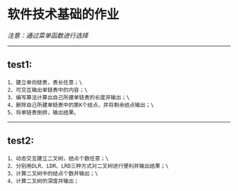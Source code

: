 # 软件技术基础的作业
*注意：通过菜单函数进行选择*
***
## test1:
    1、建立单向链表，表长任意；\
    2、可交互输出单链表中的内容；\
    3、编写算法计算出自己所建单链表的长度并输出；\
    4、删除自己所建单链表中的第K个结点，并将剩余结点输出；\
    5、将单链表倒排，输出结果。
***
## test2:
    1、动态交互建立二叉树，结点个数任意；\
    2、分别用DLR、LDR、LRD三种方式对二叉树进行便利并输出结果；\
    3、计算二叉树中的结点个数并输出；\
    4、计算二叉树的深度并输出；
